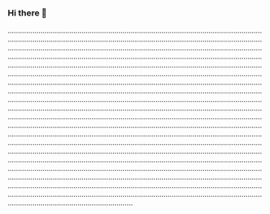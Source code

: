 ### Hi there 👋

.............................................................................................................................................................................................................................................................................................................................................................................................................................................................................................................................................................................................................................................................................................................................................................................................................................................................................................................................................................................................................................................................................................................................................................................................................................................................................................................................................................................................................................................................................................................................................................................................................................................................................................................................................................................................................................................................................................................................................................................................................................................................................................................................................................................................................................................................................................................................................................................................................................................................................................................................................................................................................................................